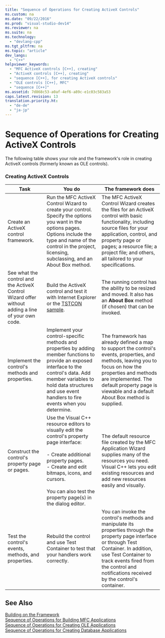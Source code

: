 ```yaml
---
title: "Sequence of Operations for Creating ActiveX Controls"
ms.custom: na
ms.date: "09/22/2016"
ms.prod: "visual-studio-dev14"
ms.reviewer: na
ms.suite: na
ms.technology: 
  - "devlang-cpp"
ms.tgt_pltfrm: na
ms.topic: "article"
dev_langs: 
  - "C++"
helpviewer_keywords: 
  - "MFC ActiveX controls [C++], creating"
  - "ActiveX controls [C++], creating"
  - "sequence [C++], for creating ActiveX controls"
  - "OLE controls [C++], MFC"
  - "sequence [C++]"
ms.assetid: 7d868c53-a0af-4ef6-a89c-e1c03c583a53
caps.latest.revision: 13
translation.priority.ht: 
  - "de-de"
  - "ja-jp"
---
```

# Sequence of Operations for Creating ActiveX Controls
The following table shows your role and the framework's role in creating ActiveX controls (formerly known as OLE controls).  
  
### Creating ActiveX Controls  
  
|Task|You do|The framework does|  
|----------|------------|------------------------|  
|Create an ActiveX control framework.|Run the MFC ActiveX Control Wizard to create your control. Specify the options you want in the options pages. Options include the type and name of the control in the project, licensing, subclassing, and an About Box method.|The MFC ActiveX Control Wizard creates the files for an ActiveX control with basic functionality, including source files for your application, control, and property page or pages; a resource file; a project file; and others, all tailored to your specifications.|  
|See what the control and the ActiveX Control Wizard offer without adding a line of your own code.|Build the ActiveX control and test it with Internet Explorer or the [TSTCON sample](../vs140/visual-c---samples.md).|The running control has the ability to be resized and moved. It also has an **About Box** method (if chosen) that can be invoked.|  
|Implement the control's methods and properties.|Implement your control-specific methods and properties by adding member functions to provide an exposed interface to the control's data. Add member variables to hold data structures and use event handlers to fire events when you determine.|The framework has already defined a map to support the control's events, properties, and methods, leaving you to focus on how the properties and methods are implemented. The default property page is viewable and a default About Box method is supplied.|  
|Construct the control's property page or pages.|Use the Visual C++ resource editors to visually edit the control's property page interface:<br /><br /> -   Create additional property pages.<br />-   Create and edit bitmaps, icons, and cursors.<br /><br /> You can also test the property page(s) in the dialog editor.|The default resource file created by the MFC Application Wizard supplies many of the resources you need. Visual C++ lets you edit existing resources and add new resources easily and visually.|  
|Test the control's events, methods, and properties.|Rebuild the control and use Test Container to test that your handlers work correctly.|You can invoke the control's methods and manipulate its properties through the property page interface or through Test Container. In addition, use Test Container to track events fired from the control and notifications received by the control's container.|  
  
## See Also  
 [Building on the Framework](../vs140/building-on-the-framework.md)   
 [Sequence of Operations for Building MFC Applications](../vs140/sequence-of-operations-for-building-mfc-applications.md)   
 [Sequence of Operations for Creating OLE Applications](../vs140/sequence-of-operations-for-creating-ole-applications.md)   
 [Sequence of Operations for Creating Database Applications](../vs140/sequence-of-operations-for-creating-database-applications.md)